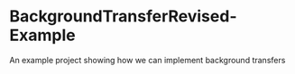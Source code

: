 # BackgroundTransferRevised-Example
An example project showing how we can implement background transfers
